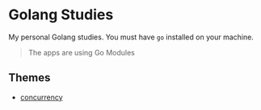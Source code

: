 # Golang Studies

My personal Golang studies. You must have `go` installed on your machine.

> The apps are using Go Modules

## Themes
- [concurrency](concurrency/README.md)